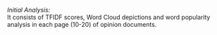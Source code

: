 *Initial Analysis:*
<br>
It consists of TFIDF scores, Word Cloud depictions and word popularity analysis in each page (10-20) of opinion documents.
<br>
